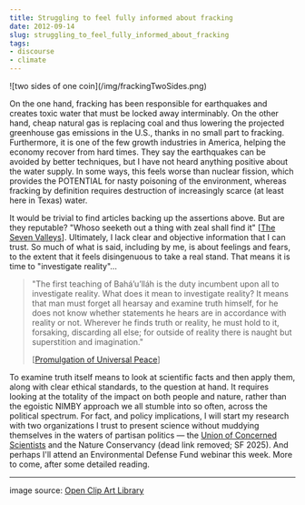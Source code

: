 ```yaml
---
title: Struggling to feel fully informed about fracking
date: 2012-09-14
slug: struggling_to_feel_fully_informed_about_fracking
tags:
- discourse
- climate
---
```


<div class="rightImage">
![two sides of one coin](/img/frackingTwoSides.png)
</div>

On the one hand, fracking has been responsible for earthquakes and creates toxic
water that must be locked away interminably. On the other hand, cheap natural
gas is replacing coal and thus lowering the projected greenhouse gas emissions
in the U.S., thanks in no small part to fracking. Furthermore, it is one of the
few growth industries in America, helping the economy recover from hard times.
They say the earthquakes can be avoided by better techniques, but I have not
heard anything positive about the water supply. In some ways, this feels worse
than nuclear fission, which provides the POTENTIAL for nasty poisoning of the
environment, whereas fracking by definition requires destruction of increasingly
scarce (at least here in Texas) water.

<!-- truncate -->

It would be trivial to find articles backing up the assertions above. But are
they reputable? "Whoso seeketh out a thing with zeal shall find it" [[The Seven
Valleys](https://reference.bahai.org/en/t/b/SVFV/svfv-1.html)]. Ultimately, I lack clear and objective information that I can
trust. So much of what is said, including by me, is about feelings and fears, to
the extent that it feels disingenuous to take a real stand. That means it is time
to "investigate reality"&hellip;

> "The first teaching of Bah&aacute;&rsquo;u&rsquo;ll&aacute;h is the duty
> incumbent upon all to investigate reality. What does it mean to investigate
> reality? It means that man must forget all hearsay and examine truth himself,
> for he does not know whether statements he hears are in accordance with
> reality or not. Wherever he finds truth or reality, he must hold to it,
> forsaking, discarding all else; for outside of reality there is naught but
> superstition and imagination."
>
> [[Promulgation of Universal Peace](https://reference.bahai.org/en/t/ab/PUP/pup-26.html)]

To examine truth itself means to look at scientific facts and then apply them,
along with clear ethical standards, to the question at hand. It requires looking
at the totality of the impact on both people and nature, rather than the
egoistic NIMBY approach we all stumble into so often, across the political
spectrum. For fact, and policy implications, I will start my research with two
organizations I trust to present science without muddying themselves in the
waters of partisan politics &mdash; the [Union
of Concerned Scientists](https://www.ucs.org/resources/how-natural-gas-works) and the Nature
Conservancy (dead link removed; SF 2025). And perhaps I'll attend an Environmental Defense Fund webinar
this week. More to come, after some detailed reading.

---

image source: [Open
Clip Art Library](https://openclipart.org/detail/170119/frackingonecointwosides-by-mauriceg)
